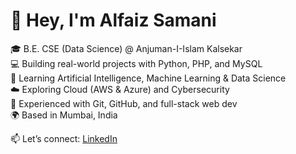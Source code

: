 # 👋 Hey, I'm Alfaiz Samani

🎓 B.E. CSE (Data Science) @ Anjuman-I-Islam Kalsekar  
💻 Building real-world projects with Python, PHP, and MySQL  
🧠 Learning Artificial Intelligence, Machine Learning & Data Science  
☁️ Exploring Cloud (AWS & Azure) and Cybersecurity  
📂 Experienced with Git, GitHub, and full-stack web dev  
🌍 Based in Mumbai, India

📫 Let’s connect: [LinkedIn](https://www.linkedin.com/in/alfaiz-samani-266600351)
